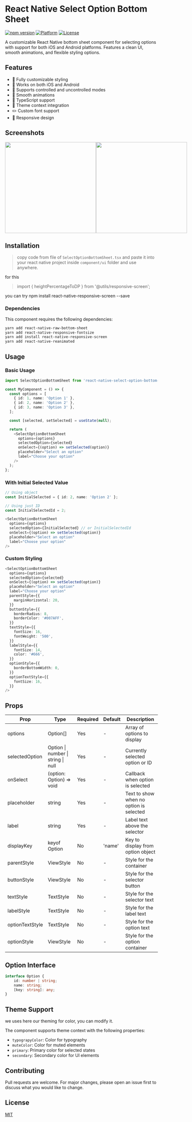 # React Native Select Option Bottom Sheet

[![npm version](https://img.shields.io/badge/npm-v1.0.0-blue.svg)](https://www.npmjs.com/package/react-native-select-option-bottom-sheet)
[![Platform](https://img.shields.io/badge/platform-android%20%7C%20ios-green.svg)](https://github.com/yourusername/react-native-select-option-bottom-sheet)
[![License](https://img.shields.io/badge/license-MIT-blue.svg)](https://opensource.org/licenses/MIT)

A customizable React Native bottom sheet component for selecting options with support for both iOS and Android platforms. Features a clean UI, smooth animations, and flexible styling options.

## Features

- 🎨 Fully customizable styling
- 📱 Works on both iOS and Android
- 🔄 Supports controlled and uncontrolled modes
- 💫 Smooth animations
- 🎯 TypeScript support
- 🌈 Theme context integration
- ✏️ Custom font support
- 📐 Responsive design

## Screenshots

<div style="display: flex; flex-direction: row;">
    <img src="https://github.com/user-attachments/assets/ab6fe4f0-0fac-40b3-845e-4c09fadd8fc7" width="300" />
    <img src="https://github.com/user-attachments/assets/cf58b913-e9a2-4cec-9eaa-d2312a4144d1" width="300" />
</div>

## Installation
> copy code from file of `SelectOptionBottomSheet.tsx` and paste it into your react native project inside `component/ui` folder and use anywhere.

for this 
>import { heightPercentageToDP } from '@utils/responsive-screen';

you can try npm install react-native-responsive-screen --save


### Dependencies

This component requires the following dependencies:

```bash
yarn add react-native-raw-bottom-sheet
yarn add react-native-responsive-fontsize
yarn add install react-native-responsive-screen
yarn add react-native-reanimated
```

## Usage

### Basic Usage

```typescript
import SelectOptionBottomSheet from 'react-native-select-option-bottom-sheet';

const MyComponent = () => {
  const options = [
    { id: 1, name: 'Option 1' },
    { id: 2, name: 'Option 2' },
    { id: 3, name: 'Option 3' },
  ];

  const [selected, setSelected] = useState(null);

  return (
    <SelectOptionBottomSheet
      options={options}
      selectedOption={selected}
      onSelect={(option) => setSelected(option)}
      placeholder="Select an option"
      label="Choose your option"
    />
  );
};
```

### With Initial Selected Value

```typescript
// Using object
const InitialSelected = { id: 2, name: 'Option 2' };

// Using just ID
const InitialSelectedId = 2;

<SelectOptionBottomSheet
  options={options}
  selectedOption={InitialSelected} // or InitialSelectedId
  onSelect={(option) => setSelected(option)}
  placeholder="Select an option"
  label="Choose your option"
/>
```

### Custom Styling

```typescript
<SelectOptionBottomSheet
  options={options}
  selectedOption={selected}
  onSelect={(option) => setSelected(option)}
  placeholder="Select an option"
  label="Choose your option"
  parentStyle={{
    marginHorizontal: 20,
  }}
  buttonStyle={{
    borderRadius: 8,
    borderColor: '#007AFF',
  }}
  textStyle={{
    fontSize: 16,
    fontWeight: '500',
  }}
  labelStyle={{
    fontSize: 14,
    color: '#666',
  }}
  optionStyle={{
    borderBottomWidth: 0,
  }}
  optionTextStyle={{
    fontSize: 16,
  }}
/>
```

## Props

| Prop | Type | Required | Default | Description |
|------|------|----------|---------|-------------|
| options | Option[] | Yes | - | Array of options to display |
| selectedOption | Option \| number \| string \| null | Yes | - | Currently selected option or ID |
| onSelect | (option: Option) => void | Yes | - | Callback when option is selected |
| placeholder | string | Yes | - | Text to show when no option is selected |
| label | string | Yes | - | Label text above the selector |
| displayKey | keyof Option | No | 'name' | Key to display from option object |
| parentStyle | ViewStyle | No | - | Style for the container |
| buttonStyle | ViewStyle | No | - | Style for the selector button |
| textStyle | TextStyle | No | - | Style for the selector text |
| labelStyle | TextStyle | No | - | Style for the label text |
| optionTextStyle | TextStyle | No | - | Style for the option text |
| optionStyle | ViewStyle | No | - | Style for the option container |

## Option Interface

```typescript
interface Option {
    id: number | string;
    name: string;
    [key: string]: any;
}
```

## Theme Support
we uses here our theming for color, you can modify it.

The component supports theme context with the following properties:

- `typograpyColor`: Color for typography
- `muteColor`: Color for muted elements
- `primary`: Primary color for selected states
- `secondary`: Secondary color for UI elements

## Contributing

Pull requests are welcome. For major changes, please open an issue first to discuss what you would like to change.

## License

[MIT](https://choosealicense.com/licenses/mit/)

